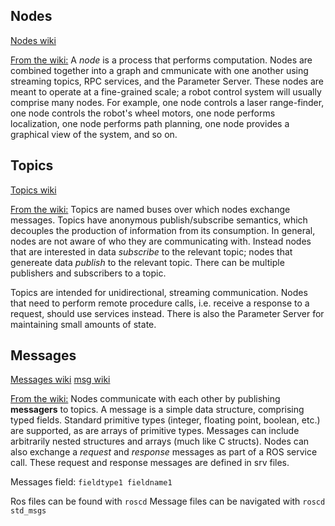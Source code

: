 ## Nodes
[Nodes wiki](https://wiki.ros.org/Nodes)

<u>From the wiki:</u>
A *node* is a process that performs computation. Nodes are combined together into a graph and cmmunicate with one another using streaming topics, RPC services, and the Parameter Server. These nodes are meant to operate at a fine-grained scale; a robot control system will usually comprise many nodes. For example, one node controls a laser range-finder, one node controls the robot's wheel motors, one node performs localization, one node performs path planning, one node provides a graphical view of the system, and so on.

## Topics
[Topics wiki](https://wiki.ros.org/Topcs)

<u>From the wiki:</u>
Topics are named buses over which nodes exchange messages. Topics have anonymous publish/subscribe semantics, which decouples the production of information from its consumption. In general, nodes are not aware of who they are communicating with. Instead nodes that are interested in data *subscribe* to the relevant topic; nodes that genereate data *publish* to the relevant topic. There can be multiple publishers and subscribers to a topic.

Topics are intended for unidirectional, streaming communication. Nodes that need to perform remote procedure calls, i.e. receive a response to a request, should use services instead. There is also the Parameter Server for maintaining small amounts of state.

## Messages
[Messages wiki](https://wiki.ros.org/Messages)
[msg wiki](https://wiki.ros.org/msg)

<u>From the wiki:</u>
Nodes communicate with each other by publishing **messagers** to topics. A message is a simple data structure, comprising typed fields. Standard primitive types (integer, floating point, boolean, etc.) are supported, as are arrays of primitive types. Messages can include arbitrarily nested structures and arrays (much like C structs).
Nodes can also exchange a *request* and *response* messages as part of a ROS service call. These request and response messages are defined in srv files.

Messages field:
`fieldtype1 fieldname1`

Ros files can be found with `roscd`
Message files can be navigated with `roscd std_msgs`

